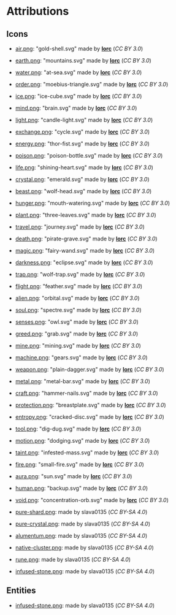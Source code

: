 Attributions
============

Icons
-----

- [air.png](icons/air.png): "gold-shell.svg" made by [__lorc__](http://lorcblog.blogspot.com) (*CC BY 3.0*)
- [earth.png](icons/earth.png): "mountains.svg" made by [__lorc__](http://lorcblog.blogspot.com) (*CC BY 3.0*)
- [water.png](icons/water.png): "at-sea.svg" made by [__lorc__](http://lorcblog.blogspot.com) (*CC BY 3.0*)
- [order.png](icons/order.png): "moebius-triangle.svg" made by [__lorc__](http://lorcblog.blogspot.com) (*CC BY 3.0*)
- [ice.png](icons/ice.png): "ice-cube.svg" made by [__lorc__](http://lorcblog.blogspot.com) (*CC BY 3.0*)
- [mind.png](icons/mind.png): "brain.svg" made by [__lorc__](http://lorcblog.blogspot.com) (*CC BY 3.0*)
- [light.png](icons/light.png): "candle-light.svg" made by [__lorc__](http://lorcblog.blogspot.com) (*CC BY 3.0*)
- [exchange.png](icons/exchange.png): "cycle.svg" made by [__lorc__](http://lorcblog.blogspot.com) (*CC BY 3.0*)
- [energy.png](icons/energy.png): "thor-fist.svg" made by [__lorc__](http://lorcblog.blogspot.com) (*CC BY 3.0*)
- [poison.png](icons/poison.png): "poison-bottle.svg" made by [__lorc__](http://lorcblog.blogspot.com) (*CC BY 3.0*)
- [life.png](icons/life.png): "shining-heart.svg" made by [__lorc__](http://lorcblog.blogspot.com) (*CC BY 3.0*)
- [crystal.png](icons/crystal.png): "emerald.svg" made by [__lorc__](http://lorcblog.blogspot.com) (*CC BY 3.0*)
- [beast.png](icons/beast.png): "wolf-head.svg" made by [__lorc__](http://lorcblog.blogspot.com) (*CC BY 3.0*)
- [hunger.png](icons/hunger.png): "mouth-watering.svg" made by [__lorc__](http://lorcblog.blogspot.com) (*CC BY 3.0*)
- [plant.png](icons/plant.png): "three-leaves.svg" made by [__lorc__](http://lorcblog.blogspot.com) (*CC BY 3.0*)
- [travel.png](icons/travel.png): "journey.svg" made by [__lorc__](http://lorcblog.blogspot.com) (*CC BY 3.0*)
- [death.png](icons/death.png): "pirate-grave.svg" made by [__lorc__](http://lorcblog.blogspot.com) (*CC BY 3.0*)
- [magic.png](icons/magic.png): "fairy-wand.svg" made by [__lorc__](http://lorcblog.blogspot.com) (*CC BY 3.0*)
- [darkness.png](icons/darkness.png): "eclipse.svg" made by [__lorc__](http://lorcblog.blogspot.com) (*CC BY 3.0*)
- [trap.png](icons/trap.png): "wolf-trap.svg" made by [__lorc__](http://lorcblog.blogspot.com) (*CC BY 3.0*)
- [flight.png](icons/flight.png): "feather.svg" made by [__lorc__](http://lorcblog.blogspot.com) (*CC BY 3.0*)
- [alien.png](icons/alien.png): "orbital.svg" made by [__lorc__](http://lorcblog.blogspot.com) (*CC BY 3.0*)
- [soul.png](icons/soul.png): "spectre.svg" made by [__lorc__](http://lorcblog.blogspot.com) (*CC BY 3.0*)
- [senses.png](icons/senses.png): "owl.svg" made by [__lorc__](http://lorcblog.blogspot.com) (*CC BY 3.0*)
- [greed.png](icons/greed.png): "grab.svg" made by [__lorc__](http://lorcblog.blogspot.com) (*CC BY 3.0*)
- [mine.png](icons/mine.png): "mining.svg" made by [__lorc__](http://lorcblog.blogspot.com) (*CC BY 3.0*)
- [machine.png](icons/machine.png): "gears.svg" made by [__lorc__](http://lorcblog.blogspot.com) (*CC BY 3.0*)
- [weapon.png](icons/weapon.png): "plain-dagger.svg" made by [__lorc__](http://lorcblog.blogspot.com) (*CC BY 3.0*)
- [metal.png](icons/metal.png): "metal-bar.svg" made by [__lorc__](http://lorcblog.blogspot.com) (*CC BY 3.0*)
- [craft.png](icons/craft.png): "hammer-nails.svg" made by [__lorc__](http://lorcblog.blogspot.com) (*CC BY 3.0*)
- [protection.png](icons/protection.png): "breastplate.svg" made by [__lorc__](http://lorcblog.blogspot.com) (*CC BY 3.0*)
- [entropy.png](icons/entropy.png): "cracked-disc.svg" made by [__lorc__](http://lorcblog.blogspot.com) (*CC BY 3.0*)
- [tool.png](icons/tool.png): "dig-dug.svg" made by [__lorc__](http://lorcblog.blogspot.com) (*CC BY 3.0*)
- [motion.png](icons/motion.png): "dodging.svg" made by [__lorc__](http://lorcblog.blogspot.com) (*CC BY 3.0*)
- [taint.png](icons/taint.png): "infested-mass.svg" made by [__lorc__](http://lorcblog.blogspot.com) (*CC BY 3.0*)
- [fire.png](icons/fire.png): "small-fire.svg" made by [__lorc__](http://lorcblog.blogspot.com) (*CC BY 3.0*)
- [aura.png](icons/aura.png): "sun.svg" made by [__lorc__](http://lorcblog.blogspot.com) (*CC BY 3.0*)
- [human.png](icons/human.png): "backup.svg" made by [__lorc__](http://lorcblog.blogspot.com) (*CC BY 3.0*)
- [void.png](icons/void.png): "concentration-orb.svg" made by [__lorc__](http://lorcblog.blogspot.com) (*CC BY 3.0*)

- [pure-shard.png](icons/pure-shard.png): made by slava0135 (*CC BY-SA 4.0*)
- [pure-crystal.png](icons/pure-crystal.png): made by slava0135 (*CC BY-SA 4.0*)
- [alumentum.png](icons/alumentum.png): made by slava0135 (*CC BY-SA 4.0*)
- [native-cluster.png](icons/native-cluster.png): made by slava0135 (*CC BY-SA 4.0*)
- [rune.png](icons/rune.png): made by slava0135 (*CC BY-SA 4.0*)
- [infused-stone.png](icons/infused-stone.png): made by slava0135 (*CC BY-SA 4.0*)

Entities
--------

- [infused-stone.png](entities/infused-stone.png): made by slava0135 (*CC BY-SA 4.0*)
